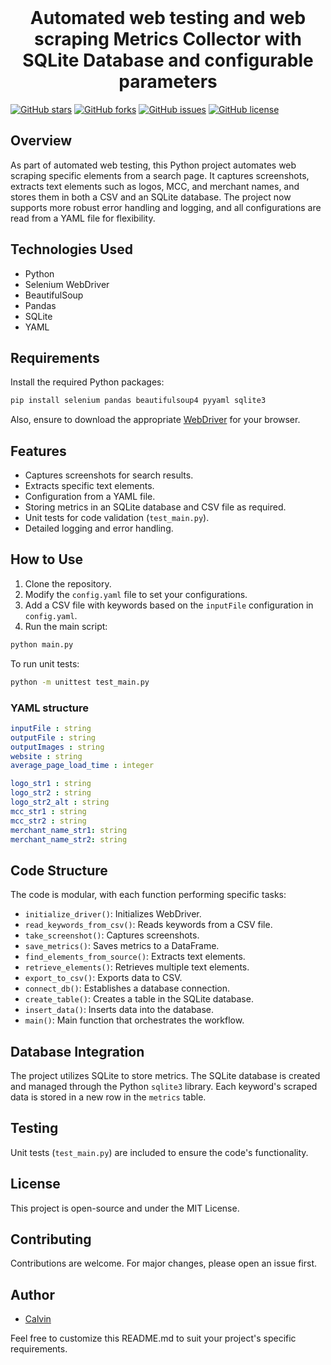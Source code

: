 <!-- PROJECT LOGO -->
<br />
<p align="center">
  <h1 align="center">Automated web testing and web scraping Metrics Collector with SQLite Database and configurable parameters</h1>
</p>
<!-- PROJECT LOGO -->

[![GitHub stars](https://img.shields.io/github/stars/calvindotsg/web-test)](./portfolio/stargazers)
[![GitHub forks](https://img.shields.io/github/forks/calvindotsg/web-test)](./portfolio/network)
[![GitHub issues](https://img.shields.io/github/issues/calvindotsg/web-test)](./portfolio/issues)
[![GitHub license](https://img.shields.io/github/license/calvindotsg/web-test)](./portfolio/blob/master/LICENSE)

## Overview

As part of automated web testing, this Python project automates web scraping specific elements from a search page. It captures screenshots, extracts text elements such as logos, MCC, and merchant names, and stores them in both a CSV and an SQLite database. The project now supports more robust error handling and logging, and all configurations are read from a YAML file for flexibility.

## Technologies Used

- Python
- Selenium WebDriver
- BeautifulSoup
- Pandas
- SQLite
- YAML

## Requirements

Install the required Python packages:

```bash
pip install selenium pandas beautifulsoup4 pyyaml sqlite3
```

Also, ensure to download the appropriate [WebDriver](https://www.selenium.dev/documentation/en/webdriver/driver_requirements/) for your browser.

## Features

- Captures screenshots for search results.
- Extracts specific text elements.
- Configuration from a YAML file.
- Storing metrics in an SQLite database and CSV file as required.
- Unit tests for code validation (`test_main.py`).
- Detailed logging and error handling.

## How to Use

1. Clone the repository.
2. Modify the `config.yaml` file to set your configurations.
3. Add a CSV file with keywords based on the `inputFile` configuration in `config.yaml`.
4. Run the main script:

```bash
python main.py
```

To run unit tests:

```bash
python -m unittest test_main.py
```

### YAML structure

```yaml
inputFile : string
outputFile : string
outputImages : string
website : string
average_page_load_time : integer

logo_str1 : string
logo_str2 : string
logo_str2_alt : string
mcc_str1 : string
mcc_str2 : string
merchant_name_str1: string
merchant_name_str2: string
```

## Code Structure

The code is modular, with each function performing specific tasks:

- `initialize_driver()`: Initializes WebDriver.
- `read_keywords_from_csv()`: Reads keywords from a CSV file.
- `take_screenshot()`: Captures screenshots.
- `save_metrics()`: Saves metrics to a DataFrame.
- `find_elements_from_source()`: Extracts text elements.
- `retrieve_elements()`: Retrieves multiple text elements.
- `export_to_csv()`: Exports data to CSV.
- `connect_db()`: Establishes a database connection.
- `create_table()`: Creates a table in the SQLite database.
- `insert_data()`: Inserts data into the database.
- `main()`: Main function that orchestrates the workflow.

## Database Integration

The project utilizes SQLite to store metrics. The SQLite database is created and managed through the Python `sqlite3` library. Each keyword's scraped data is stored in a new row in the `metrics` table.

## Testing

Unit tests (`test_main.py`) are included to ensure the code's functionality.

## License

This project is open-source and under the MIT License.

## Contributing

Contributions are welcome. For major changes, please open an issue first.

## Author

- [Calvin](https://calvin.sg)

Feel free to customize this README.md to suit your project's specific requirements.